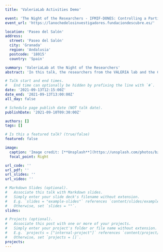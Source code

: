 ```yaml
---
title: 'ValeriaLab Activities Demo'

event: 'The Night of the Researchers - IFMIF-DONES: Controlling a Particle Accelerator'
event_url: 'https://lanochedelosinvestigadores.fundaciondescubre.es/'

location: 'Paseo del Salón'
address:
  street: 'Paseo del Salón'
  city: 'Granada'
  region: 'Andalusia'
  postcode: '18015'
  country: 'Spain'

summary: 'ValeriaLab at the Night of the Researchers'
abstract: 'In this talk, the researchers from the VALERIA lab and the Control lab at UGR will present the IFMIF-DONES project to young students from secundary school. It will include an introductory section about the facilities to be located in Escúzar (Granada) and the overall goals of the project. Moreover, the VALERIA lab will be present to demonstrate how virtual reality environments can be crucial for the safe and efficient operation of a research infraestructure as it is IFMIF-DONES. Finally, the Control lab researchers will provide insights regarding the substrate required for controlling this complex engineering infraestructure.'

# Talk start and end times.
#   End time can optionally be hidden by prefixing the line with `#`.
date: '2021-09-13T12:15:00Z'
date_end: '2021-09-13T13:00:00Z'
all_day: false

# Schedule page publish date (NOT talk date).
publishDate: '2021-09-10T09:30:00Z'

authors: []
tags: []

# Is this a featured talk? (true/false)
featured: false

image:
  caption: 'Image credit: [**Unsplash**](https://unsplash.com/photos/bzdhc5b3Bxs)'
  focal_point: Right

url_code: ''
url_pdf: ''
url_slides: ''
url_video: ''

# Markdown Slides (optional).
#   Associate this talk with Markdown slides.
#   Simply enter your slide deck's filename without extension.
#   E.g. `slides = "example-slides"` references `content/slides/example-slides.md`.
#   Otherwise, set `slides = ""`.
slides:

# Projects (optional).
#   Associate this post with one or more of your projects.
#   Simply enter your project's folder or file name without extension.
#   E.g. `projects = ["internal-project"]` references `content/project/deep-learning/index.md`.
#   Otherwise, set `projects = []`.
projects:
---
```

